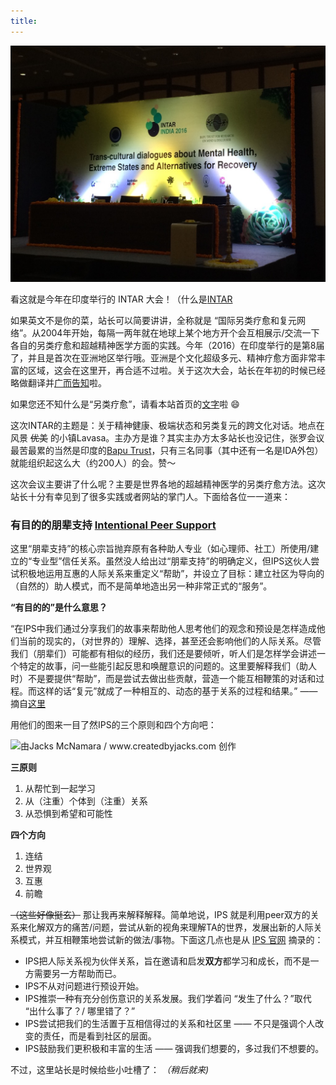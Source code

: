```yaml
---
title: 
---
```

![INTAR 2016](/img/intar/intar-1.png)

看这就是今年在印度举行的 INTAR 大会！（什么是[INTAR](http://intar.org/about-intar/)  

如果英文不是你的菜，站长可以简要讲讲，全称就是 “国际另类疗愈和复元网络”。从2004年开始，每隔一两年就在地球上某个地方开个会互相展示/交流一下各自的另类疗愈和超越精神医学方面的实践。今年（2016）在印度举行的是第8届了，并且是首次在亚洲地区举行哦。亚洲是个文化超级多元、精神疗愈方面非常丰富的区域，这会在这里开，再合适不过啦。关于这次大会，站长在年初的时候已经略做翻译并[广而告知]()啦。

如果您还不知什么是“另类疗愈”，请看本站首页的[文字]()啦 :smile:  

这次INTAR的主题是：关于精神健康、极端状态和另类复元的跨文化对话。地点在风景 ~~优美~~ 的小镇Lavasa。主办方是谁？其实主办方太多站长也没记住，张罗会议最苦最累的当然是印度的[Bapu Trust](baputrust.com/)，只有三名同事（其中还有一名是IDA外包）就能组织起这么大（约200人）的会。赞～

这次会议主要讲了什么呢？主要是世界各地的超越精神医学的另类疗愈方法。这次站长十分有幸见到了很多实践或者网站的掌门人。下面给各位一一道来：

<!--more-->

### 有目的的朋辈支持 [Intentional Peer Support](http://www.intentionalpeersupport.org/)

这里“朋辈支持”的核心宗旨抛弃原有各种助人专业（如心理师、社工）所使用/建立的“专业型”信任关系。虽然没人给出过“朋辈支持”的明确定义，但IPS这伙人尝试积极地运用互惠的人际关系来重定义“帮助”，并设立了目标：建立社区为导向的（自然的）助人模式，而不是简单地造出另一种非常正式的“服务”。

**“有目的的”是什么意思？**  

“在IPS中我们通过分享我们的故事来帮助他人思考他们的观念和预设是怎样造成他们当前的现实的，（对世界的）理解、选择，甚至还会影响他们的人际关系。尽管我们（朋辈们）可能都有相似的经历，我们还是要倾听，听人们是怎样学会讲述一个特定的故事，问一些能引起反思和唤醒意识的问题的。这里要解释我们（助人时）不是要提供“帮助”，而是尝试去做出些贡献，营造一个能互相鞭策的对话和过程。而这样的话“复元”就成了一种相互的、动态的基于关系的过程和结果。” ——摘自[这里](https://www1.maine.gov/dhhs/samhs/mentalhealth/wellness/pdf/intentional-peer-support.pdf)

用他们的图来一目了然IPS的三个原则和四个方向吧：  

![由Jacks McNamara / www.createdbyjacks.com 创作]()

**三原则**  
1. 从帮忙到一起学习
2. 从（注重）个体到（注重）关系
3. 从恐惧到希望和可能性

**四个方向**  
1. 连结
2. 世界观
3. 互惠
4. 前瞻

~~（这些好像挺玄）~~ 那让我再来解释解释。简单地说，IPS 就是利用peer双方的关系来化解双方的痛苦/问题，尝试从新的视角来理解TA的世界，发展出新的人际关系模式，并互相鞭策地尝试新的做法/事物。下面这几点也是从 [IPS 官网](http://www.intentionalpeersupport.org/what-is-ips/) 摘录的：  

- IPS把人际关系视为伙伴关系，旨在邀请和启发**双方**都学习和成长，而不是一方需要另一方帮助而已。
- IPS不从对问题进行预设开始。
- IPS推崇一种有充分创伤意识的关系发展。我们学着问 “发生了什么？”取代 “出什么事了？/ 哪里错了？”
- IPS尝试把我们的生活置于互相信得过的关系和社区里 —— 不只是强调个人改变的责任，而是看到社区的层面。
- IPS鼓励我们更积极和丰富的生活 —— 强调我们想要的，多过我们不想要的。

不过，这里站长是时候给些小吐槽了：
_（稍后就来)_
